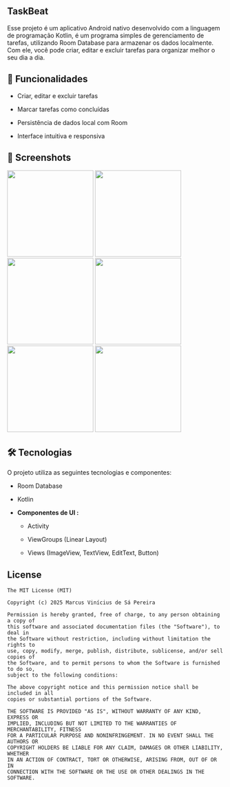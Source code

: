 ## TaskBeat
Esse projeto é um aplicativo Android nativo desenvolvido com a linguagem de programação Kotlin, é um programa simples de gerenciamento de tarefas,
utilizando Room Database para armazenar os dados localmente. Com ele, você pode criar, editar e excluir tarefas para organizar melhor o seu dia a dia.
    


## 🚀 Funcionalidades
- Criar, editar e excluir tarefas

- Marcar tarefas como concluídas

- Persistência de dados local com Room

- Interface intuitiva e responsiva

## :camera_flash: Screenshots
<!-- You can add more screenshots here if you like -->
<img src="https://github.com/user-attachments/assets/957e2797-8cd1-426d-8566-46d01d517abe" width=200/>
<img src="https://github.com/user-attachments/assets/d80977b2-c2f2-4002-bcb2-b9d5000fec74" width=200/>
<img src="https://github.com/user-attachments/assets/7895d711-415e-426f-9be4-7939d17a3be7" width=200/>
<img src="https://github.com/user-attachments/assets/b4e7b6fc-716c-4a6d-a437-dfa1f7faa0e0" width=200/>
<img src="https://github.com/user-attachments/assets/b70f60d8-bf6b-483f-ada7-8e753dc02a67" width=200/>
<img src="https://github.com/user-attachments/assets/8ab147d4-af30-4b2f-8330-fafdfe96d1d7" width=200/>


## 🛠️ Tecnologias
O projeto utiliza as seguintes tecnologias e componentes:
  
- Room Database
- Kotlin  

- **Componentes de UI :**

    - Activity

    - ViewGroups (Linear Layout)

    - Views (ImageView, TextView, EditText, Button)


## License
```
The MIT License (MIT)

Copyright (c) 2025 Marcus Vinícius de Sá Pereira

Permission is hereby granted, free of charge, to any person obtaining a copy of
this software and associated documentation files (the "Software"), to deal in
the Software without restriction, including without limitation the rights to
use, copy, modify, merge, publish, distribute, sublicense, and/or sell copies of
the Software, and to permit persons to whom the Software is furnished to do so,
subject to the following conditions:

The above copyright notice and this permission notice shall be included in all
copies or substantial portions of the Software.

THE SOFTWARE IS PROVIDED "AS IS", WITHOUT WARRANTY OF ANY KIND, EXPRESS OR
IMPLIED, INCLUDING BUT NOT LIMITED TO THE WARRANTIES OF MERCHANTABILITY, FITNESS
FOR A PARTICULAR PURPOSE AND NONINFRINGEMENT. IN NO EVENT SHALL THE AUTHORS OR
COPYRIGHT HOLDERS BE LIABLE FOR ANY CLAIM, DAMAGES OR OTHER LIABILITY, WHETHER
IN AN ACTION OF CONTRACT, TORT OR OTHERWISE, ARISING FROM, OUT OF OR IN
CONNECTION WITH THE SOFTWARE OR THE USE OR OTHER DEALINGS IN THE SOFTWARE.
```
